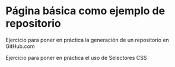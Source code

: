 # Página básica como ejemplo de repositorio

Ejercicio para poner en práctica la generación de un repositorio en GitHub.com

Ejercicio para poner en práctica el uso de Selectores CSS